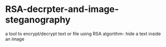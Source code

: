 # RSA-decrpter-and-image-steganography
a tool to encrypt/decrypt text or file using RSA algorithm- hide a text inside an image  
